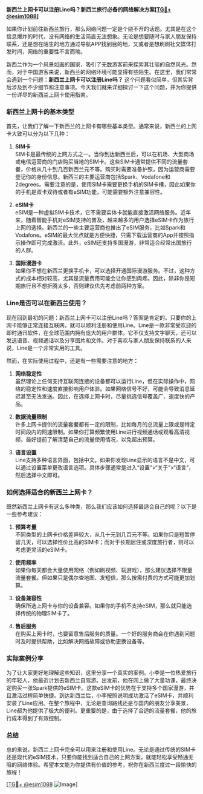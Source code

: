 **新西兰上网卡可以注册Line吗？新西兰旅行必备的网络解决方案[[TG💪+ @esim1088](https://t.me/s/esim1088)]**

如果你计划前往新西兰旅行，那么网络问题一定是个绕不开的话题。尤其是在这个信息爆炸的时代，没有网络的生活简直无法想象。无论是想要随时与家人朋友保持联系，还是想在陌生的地方通过导航APP找到目的地，又或者是想刷刷社交媒体打发时间，网络的重要性不言而喻。

新西兰作为一个风景如画的国家，吸引了无数游客前来探索其壮丽的自然风光。然而，对于中国游客来说，新西兰的网络环境可能显得有些陌生。在这里，我们常常会遇到一个问题：**新西兰上网卡可以注册Line吗？** 这个问题看似简单，但其实背后涉及到不少细节和注意事项。今天我们就来详细探讨一下这个问题，并为你提供一份详尽的新西兰上网卡使用指南。

### 新西兰上网卡的基本类型

首先，让我们了解一下新西兰的上网卡有哪些基本类型。通常来说，新西兰的上网卡大致可以分为以下几种：

1. **SIM卡**  
   SIM卡是最传统的上网方式之一。当你到达新西兰后，可以在机场、大型商场或电信运营商的门店购买当地的SIM卡。这些SIM卡通常提供不同的流量套餐，价格从几十到几百新西兰元不等。购买时需要准备护照，因为运营商需要登记你的身份信息。新西兰的主要运营商包括Spark、Vodafone和2degrees。需要注意的是，使用SIM卡需要更换手机的SIM卡槽，因此如果你的手机是双卡双待或者有eSIM功能，可能需要额外注意兼容性。

2. **eSIM卡**  
   eSIM是一种虚拟SIM卡技术，它不需要实体卡就能直接激活网络服务。近年来，随着智能手机对eSIM支持的普及，越来越多的用户选择eSIM卡作为旅行上网的选择。新西兰的一些主要运营商也推出了eSIM服务，比如Spark和Vodafone。eSIM的最大优点就是方便快捷，只需下载运营商的App并按照指示操作即可完成激活。此外，eSIM还支持多国漫游，非常适合经常出国旅行的人群。

3. **国际漫游卡**  
   如果你不想在新西兰更换手机卡，可以选择开通国际漫游服务。不过，这种方式的成本相对较高，尤其是流量费用可能会让你感到肉疼。因此，除非你是短期旅行且不想折腾太多，否则建议优先考虑前两种方案。

### Line是否可以在新西兰使用？

现在回到最初的问题：新西兰上网卡可以注册Line吗？答案是肯定的。只要你的上网卡能够正常连接互联网，就可以顺利注册和使用Line。Line是一款非常受欢迎的即时通讯软件，在全球范围内拥有庞大的用户群体。它不仅支持文字聊天，还可以发送语音、视频通话以及分享图片和文件。对于喜欢与家人朋友保持联系的人来说，Line是一个非常实用的工具。

然而，在实际使用过程中，还是有一些需要注意的地方：

1. **网络稳定性**  
   虽然理论上任何支持互联网连接的设备都可以运行Line，但在实际操作中，网络的稳定性和速度直接影响用户体验。如果网络信号不好，可能会导致消息延迟甚至无法发送。因此，在选择上网卡时，尽量挑选信号覆盖广、速度快的产品。

2. **数据流量限制**  
   许多上网卡提供的流量套餐都有一定的限制，比如每月的总流量上限或是特定时间段内的网速限制。如果你打算频繁使用Line进行视频通话或观看高清视频，最好提前了解清楚自己的流量使用情况，以免超出预算。

3. **语言设置**  
   Line支持多种语言界面，包括中文。如果你发现Line显示的语言不是中文，可以通过设置菜单更改语言选项。具体步骤通常是进入“设置”>“关于”>“语言”，然后选择中文即可。

### 如何选择适合的新西兰上网卡？

既然新西兰上网卡有这么多种类，那么我们应该如何选择最适合自己的呢？以下是一些参考建议：

1. **预算考量**  
   不同类型的上网卡价格差异较大，从几十元到几百元不等。如果你只是短暂停留几天，可以选择性价比高的SIM卡；而对于长期居住或深度旅行者，则可以考虑更灵活的eSIM卡。

2. **使用频率**  
   如果你每天都会大量使用网络（例如刷视频、玩游戏），那么建议选择不限量流量套餐。但如果只是偶尔查地图、发短信，那么按需付费的方式可能更加划算。

3. **设备兼容性**  
   确保所选上网卡与你的设备兼容。如果你的手机不支持eSIM，那么就只能选择传统的物理SIM卡了。

4. **售后服务**  
   在购买上网卡时，也要留意售后服务的质量。一个好的服务商会在你遇到问题时及时提供帮助，比如解决网络故障或协助更换设备等。

### 实际案例分享

为了让大家更好地理解这些知识，这里分享一个真实的案例。小李是一位热爱旅行的年轻人，他最近计划去新西兰自驾游。出发前，他在网上做了大量功课，最终决定购买一张Spark提供的eSIM卡。这款eSIM卡的优势在于支持多个国家漫游，并且激活过程简单快捷。到达新西兰后，小李按照说明成功激活了eSIM卡，并顺利安装了Line应用。在整个旅程中，无论是查询路线还是与国内的朋友分享美景，Line都为他提供了极大的便利。更重要的是，由于选择了合适的流量套餐，他的旅行成本得到了有效控制。

### 总结

总的来说，新西兰上网卡完全可以用来注册和使用Line。无论是通过传统的SIM卡还是现代的eSIM技术，只要你能找到适合自己的上网方案，就能轻松享受畅通无阻的网络体验。希望本文能为你提供有价值的参考，祝你在新西兰度过一段愉快的旅程！

[[TG💪+ @esim1088](https://t.me/s/esim1088) ![Image](https://i.postimg.cc/4NQfJmqS/Snipaste-2025-05-13-00-14-12.png)]